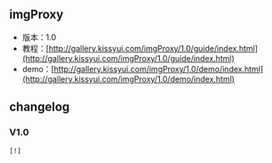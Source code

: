 ## imgProxy

* 版本：1.0
* 教程：[http://gallery.kissyui.com/imgProxy/1.0/guide/index.html](http://gallery.kissyui.com/imgProxy/1.0/guide/index.html)
* demo：[http://gallery.kissyui.com/imgProxy/1.0/demo/index.html](http://gallery.kissyui.com/imgProxy/1.0/demo/index.html)

## changelog

### V1.0

    [!]


